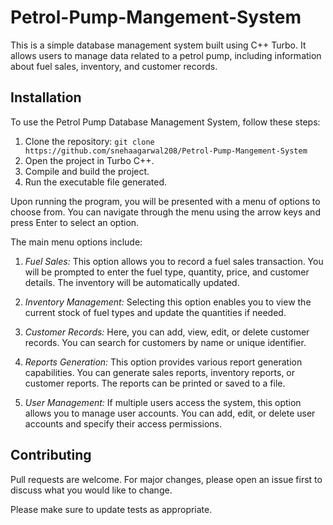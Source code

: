 # Petrol-Pump-Mangement-System
This is a simple database management system built using C++ Turbo. It allows users to manage data related to a petrol pump, including information about fuel sales, inventory, and customer records. 


## Installation

To use the Petrol Pump Database Management System, follow these steps:
1. Clone the repository: `git clone https://github.com/snehaagarwal208/Petrol-Pump-Mangement-System`
2. Open the project in Turbo C++.
3. Compile and build the project.
4. Run the executable file generated.

Upon running the program, you will be presented with a menu of options to choose from. You can navigate through the menu using the arrow keys and press Enter to select an option.

The main menu options include:

1. *Fuel Sales:* This option allows you to record a fuel sales transaction. You will be prompted to enter the fuel type, quantity, price, and customer details. The inventory will be automatically updated.

2. *Inventory Management:* Selecting this option enables you to view the current stock of fuel types and update the quantities if needed.

3. *Customer Records:* Here, you can add, view, edit, or delete customer records. You can search for customers by name or unique identifier.

4. *Reports Generation:* This option provides various report generation capabilities. You can generate sales reports, inventory reports, or customer reports. The reports can be printed or saved to a file.

5. *User Management:* If multiple users access the system, this option allows you to manage user accounts. You can add, edit, or delete user accounts and specify their access permissions.

## Contributing

Pull requests are welcome. For major changes, please open an issue first
to discuss what you would like to change.

Please make sure to update tests as appropriate.
